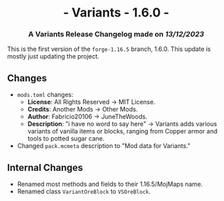 # <center>- Variants - 1.6.0 -</center>
### <center>A Variants Release Changelog made on *13/12/2023*</center>

This is the first version of the ```forge-1.16.5``` branch, 1.6.0. This update is mostly just updating the project.

## Changes
- ```mods.toml``` changes:
    - **License**: All Rights Reserved -> MIT License.
    - **Credits**: Another Mods -> Other Mods.
    - **Author**: Fabricio20106 -> JuneTheWoods.
    - **Description**: "i have no word to say here" -> Variants adds various variants of vanilla items or blocks, ranging from Copper armor and tools to potted sugar cane.
- Changed ```pack.mcmeta``` description to "Mod data for Variants."

## Internal Changes
- Renamed most methods and fields to their 1.16.5/MojMaps name.
- Renamed class ```VariantOreBlock``` to ```VSOreBlock```.
